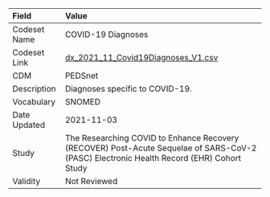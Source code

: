 |Field        |Value                                                                                                                                    |
|:------------|:----------------------------------------------------------------------------------------------------------------------------------------|
|Codeset Name |COVID-19 Diagnoses                                                                                                                       |
|Codeset Link |[dx_2021_11_Covid19Diagnoses_V1.csv](https://github.com/PEDSnet/Variable-Dictionary/blob/main/conditions/dx_2021_11_Covid19Diagnoses_V1.csv.csv)|
|CDM          |PEDSnet                                                                                                                                  |
|Description  |Diagnoses specific to COVID-19.                                                                                                          |
|Vocabulary   |SNOMED                                                                                                                                   |
|Date Updated |2021-11-03                                                                                                                               |
|Study        |The Researching COVID to Enhance Recovery (RECOVER) Post-Acute Sequelae of SARS-CoV-2 (PASC) Electronic Health Record (EHR) Cohort Study |
|Validity     |Not Reviewed                                                                                                                             |
